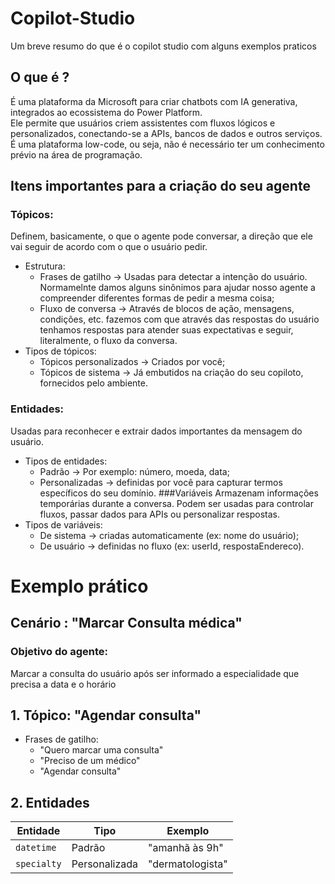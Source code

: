 # Copilot-Studio
Um breve resumo do que é o copilot studio com alguns exemplos praticos
## O que é ?
É uma plataforma da Microsoft para criar chatbots com IA generativa, integrados ao ecossistema do Power Platform. <br>Ele permite que usuários criem assistentes com fluxos lógicos e personalizados, conectando-se a APIs, bancos de dados e outros serviços.
É uma plataforma low-code, ou seja, não é necessário ter um conhecimento prévio na área de programação.

## Itens importantes para a criação do seu agente
### Tópicos:
Definem, basicamente, o que o agente pode conversar, a direção que ele vai seguir de acordo com o que o usuário pedir.
- Estrutura:
    - Frases de gatilho -> Usadas para detectar a intenção do usuário. Normamelnte damos alguns sinônimos para ajudar nosso agente a compreender diferentes formas de pedir a mesma coisa;
    - Fluxo de conversa -> Através de blocos de ação, mensagens, condições, etc. fazemos com que através das respostas do usuário tenhamos respostas para atender suas expectativas e seguir, literalmente, o fluxo da conversa.
- Tipos de tópicos:
    - Tópicos personalizados -> Criados por você;
    - Tópicos de sistema -> Já embutidos na criação do seu copiloto, fornecidos pelo ambiente.
### Entidades:
Usadas para reconhecer e extrair dados importantes da mensagem do usuário.
- Tipos de entidades:
    - Padrão -> Por exemplo: número, moeda, data;
    - Personalizadas -> definidas por você para capturar termos específicos do seu domínio.
###Variáveis
Armazenam informações temporárias durante a conversa. Podem ser usadas para controlar fluxos, passar dados para APIs ou personalizar respostas.
- Tipos de variáveis:
    - De sistema -> criadas automaticamente (ex: nome do usuário);
    - De usuário -> definidas no fluxo (ex: userId, respostaEndereco).
# Exemplo prático 
## Cenário : "Marcar Consulta médica"
### Objetivo do agente: 
Marcar a consulta do usuário após ser informado a especialidade que precisa a data e o horário 
## 1. Tópico: "Agendar consulta"
- Frases de gatilho:
     - "Quero marcar uma consulta"
     - "Preciso de um médico"
     - "Agendar consulta"
## 2. Entidades 
|Entidade | Tipo | Exemplo|
|-------|---------|---------|
|```datetime```| Padrão| "amanhã às 9h"
|```specialty```| Personalizada| "dermatologista"|
    




